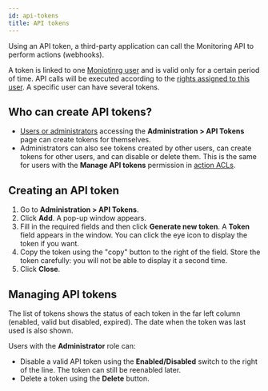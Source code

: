 ```yaml
---
id: api-tokens
title: API tokens
---
```


Using an API token, a third-party application can call the Monitoring API to perform actions (webhooks).

A token is linked to one [Moniotinrg user](../monitoring/basic-objects/contacts.md) and is valid only for a certain period of time. API calls will be executed according to the [rights assigned to this user](../administration/access-control-lists.md#granting-rights-to-a-user). A specific user can have several tokens.

## Who can create API tokens?

* [Users or administrators](../administration/access-control-lists.md#granting-rights-to-a-user) accessing the **Administration > API Tokens** page can create tokens for themselves.
* Administrators can also see tokens created by other users, can create tokens for other users, and can disable or delete them. This is the same for users with the **Manage API tokens** permission in [action ACLs](../administration/access-control-lists.md#access-filters-on-actions).

## Creating an API token

1. Go to **Administration > API Tokens**.
2. Click **Add**. A pop-up window appears.
3. Fill in the required fields and then click **Generate new token**. A **Token** field appears in the window. You can click the eye icon to display the token if you want.
4. Copy the token using the "copy" button to the right of the field. Store the token carefully: you will not be able to display it a second time.
5. Click **Close**.

## Managing API tokens

The list of tokens shows the status of each token in the far left column (enabled, valid but disabled, expired). The date when the token was last used is also shown.

Users with the **Administrator** role can:

* Disable a valid API token using the **Enabled/Disabled** switch to the right of the line. The token can still be reenabled later.
* Delete a token using the **Delete** button.
